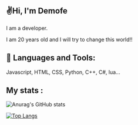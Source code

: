 ## ✌️Hi, I'm Demofe

I am a developer.

I am 20 years old and I will try to change this world!!


## 🧰 Languages and Tools:
Javascript, HTML, CSS, Python, C++, C#, lua...





## My stats :
![Anurag's GitHub stats](https://github-readme-stats.vercel.app/api?username=demofe&hide=contribs,prs)

[![Top Langs](https://github-readme-stats.vercel.app/api/top-langs/?username=anuraghazra&layout=compact)](https://github.com/anuraghazra/github-readme-stats)
